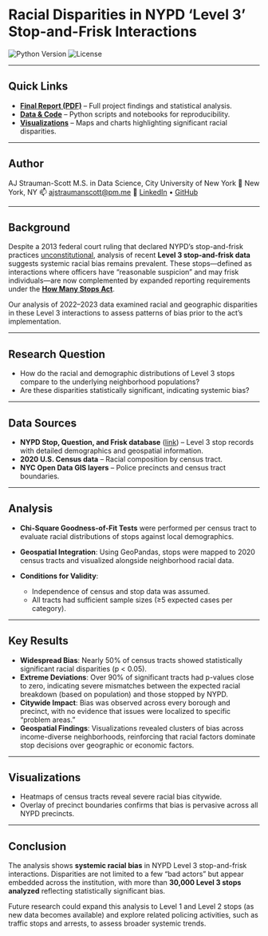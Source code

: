# Racial Disparities in NYPD ‘Level 3’ Stop-and-Frisk Interactions

![Python Version](https://img.shields.io/badge/python-3.10+-blue.svg)
![License](https://img.shields.io/badge/license-MIT-green.svg)

---

## Quick Links

* **[Final Report (PDF)](./nypd_stop-and-frisk_final_report.pdf)** – Full project findings and statistical analysis.
* **[Data & Code](./notebooks/)** – Python scripts and notebooks for reproducibility.
* **[Visualizations](./reports/figures/)** – Maps and charts highlighting significant racial disparities.

---

## Author
AJ Strauman-Scott
M.S. in Data Science, City University of New York
📍 New York, NY
📫 ajstraumanscott@pm.me
🔗 [LinkedIn](www.linkedin.com/in/ajstraumanscott) • [GitHub](https://github.com/ajsscott)

---

## Background

Despite a 2013 federal court ruling that declared NYPD’s stop-and-frisk practices [unconstitutional](https://www.theguardian.com/world/2013/aug/12/new-york-stop-and-frisk-unconstitutional-judge), analysis of recent **Level 3 stop-and-frisk data** suggests systemic racial bias remains prevalent. These stops—defined as interactions where officers have “reasonable suspicion” and may frisk individuals—are now complemented by expanded reporting requirements under the **[How Many Stops Act](https://www.nytimes.com/2024/02/03/nyregion/nypd-how-many-stops-act.html)**.

Our analysis of 2022–2023 data examined racial and geographic disparities in these Level 3 interactions to assess patterns of bias prior to the act’s implementation.

---

## Research Question

* How do the racial and demographic distributions of Level 3 stops compare to the underlying neighborhood populations?
* Are these disparities statistically significant, indicating systemic bias?

---

## Data Sources

* **NYPD Stop, Question, and Frisk database** ([link](https://www.nyc.gov/site/nypd/stats/reports-analysis/stopfrisk.page)) – Level 3 stop records with detailed demographics and geospatial information.
* **2020 U.S. Census data** – Racial composition by census tract.
* **NYC Open Data GIS layers** – Police precincts and census tract boundaries.

---

## Analysis

* **Chi-Square Goodness-of-Fit Tests** were performed per census tract to evaluate racial distributions of stops against local demographics.
* **Geospatial Integration**: Using GeoPandas, stops were mapped to 2020 census tracts and visualized alongside neighborhood racial data.
* **Conditions for Validity**:

  * Independence of census and stop data was assumed.
  * All tracts had sufficient sample sizes (≥5 expected cases per category).

---

## Key Results

* **Widespread Bias**: Nearly 50% of census tracts showed statistically significant racial disparities (p < 0.05).
* **Extreme Deviations**: Over 90% of significant tracts had p-values close to zero, indicating severe mismatches between the expected racial breakdown (based on population) and those stopped by NYPD.
* **Citywide Impact**: Bias was observed across every borough and precinct, with no evidence that issues were localized to specific “problem areas.”
* **Geospatial Findings**: Visualizations revealed clusters of bias across income-diverse neighborhoods, reinforcing that racial factors dominate stop decisions over geographic or economic factors.

---

## Visualizations

* Heatmaps of census tracts reveal severe racial bias citywide.
* Overlay of precinct boundaries confirms that bias is pervasive across all NYPD precincts.

---

## Conclusion

The analysis shows **systemic racial bias** in NYPD Level 3 stop-and-frisk interactions. Disparities are not limited to a few “bad actors” but appear embedded across the institution, with more than **30,000 Level 3 stops analyzed** reflecting statistically significant bias.

Future research could expand this analysis to Level 1 and Level 2 stops (as new data becomes available) and explore related policing activities, such as traffic stops and arrests, to assess broader systemic trends.

